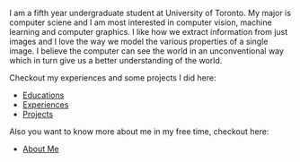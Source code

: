 I am a fifth year undergraduate student at University of Toronto. My major is computer sciene and I am most interested in computer vision, machine learning and computer graphics. I like how we extract information from just images and I love the way we model the various properties of a single image. I believe the computer can see the world in an unconventional way which in turn give us a better understanding of the world.


Checkout my experiences and some projects I did here: 
- [Educations](/educations/)
- [Experiences](/experiences/)
- [Projects](/projects/)

Also you want to know more about me in my free time, checkout here:
- [About Me](/aboutme/)
